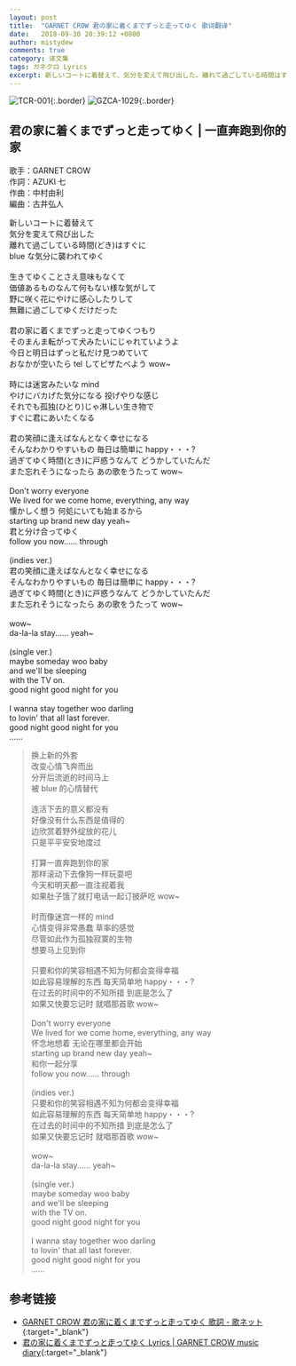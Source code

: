 ```yaml
---
layout: post
title:  "GARNET CROW 君の家に着くまでずっと走ってゆく 歌词翻译"
date:   2018-09-30 20:39:12 +0800
author: mistydew
comments: true
category: 译文集
tags: ガネクロ Lyrics
excerpt: 新しいコートに着替えて、気分を変えて飛び出した。離れて過ごしている時間はすぐに、blueな気分に襲われてゆく。
---
```

![TCR-001](https://crowsub.github.io/assets/images/discography/album/TCR-001.jpg){:.border}
![GZCA-1029](https://crowsub.github.io/assets/images/discography/single/GZCA-1029.jpg){:.border}

## 君の家に着くまでずっと走ってゆく | 一直奔跑到你的家

歌手：GARNET CROW<br>
作詞：AZUKI 七<br>
作曲：中村由利<br>
編曲：古井弘人

<div class="lyric-original">
<p>
新しいコートに着替えて<br>
気分を変えて飛び出した<br>
離れて過ごしている時間(どき)はすぐに<br>
blue な気分に襲われてゆく<br>
<br>
生きてゆくことさえ意味もなくて<br>
価値あるものなんて何もない様な気がして<br>
野に咲く花にやけに感心したりして<br>
無難に過ごしてゆくだけだった<br>
<br>
君の家に着くまでずっと走ってゆくつもり<br>
そのまんま転がって犬みたいにじゃれていようよ<br>
今日と明日はずっと私だけ見つめていて<br>
おなかが空いたら tel してピザたべよう wow~<br>
<br>
時には迷宮みたいな mind<br>
やけにバカげた気分になる 投げやりな感じ<br>
それでも孤独(ひとり)じゃ淋しい生き物で<br>
すぐに君にあいたくなる<br>
<br>
君の笑顔に逢えばなんとなく幸せになる<br>
そんなわかりやすいもの 毎日は簡単に happy・・・?<br>
過ぎてゆく時間(とき)に戸惑うなんて どうかしていたんだ<br>
また忘れそうになったら あの歌をうたって wow~<br>
<br>
Don't worry everyone<br>
We lived for we come home, everything, any way<br>
懐かしく想う 何処にいても始まるから<br>
starting up brand new day yeah~<br>
君と分け合ってゆく<br>
follow you now...... through<br>
<br>
(indies ver.)<br>
君の笑顔に逢えばなんとなく幸せになる<br>
そんなわかりやすいもの 毎日は簡単に happy・・・?<br>
過ぎてゆく時間(とき)に戸惑うなんて どうかしていたんだ<br>
また忘れそうになったら あの歌をうたって wow~<br>
<br>
wow~<br>
da-la-la stay...... yeah~<br>
<br>
(single ver.)<br>
maybe someday woo baby<br>
and we'll be sleeping<br>
with the TV on.<br>
good night good night for you<br>
<br>
I wanna stay together woo darling<br>
to lovin' that all last forever.<br>
good night good night for you<br>
......
</p>
</div>

<div class="lyric-translation">
<blockquote>
换上新的外套<br>
改变心情飞奔而出<br>
分开后流逝的时间马上<br>
被 blue 的心情替代<br>
<br>
连活下去的意义都没有<br>
好像没有什么东西是值得的<br>
边欣赏着野外绽放的花儿<br>
只是平平安安地度过<br>
<br>
打算一直奔跑到你的家<br>
那样滚动下去像狗一样玩耍吧<br>
今天和明天都一直注视着我<br>
如果肚子饿了就打电话一起订披萨吃 wow~<br>
<br>
时而像迷宫一样的 mind<br>
心情变得非常愚蠢 草率的感觉<br>
尽管如此作为孤独寂寞的生物<br>
想要马上见到你<br>
<br>
只要和你的笑容相遇不知为何都会变得幸福<br>
如此容易理解的东西 每天简单地 happy・・・?<br>
在过去的时间中的不知所措 到底是怎么了<br>
如果又快要忘记时 就唱那首歌 wow~<br>
<br>
Don't worry everyone<br>
We lived for we come home, everything, any way<br>
怀念地想着 无论在哪里都会开始<br>
starting up brand new day yeah~<br>
和你一起分享<br>
follow you now...... through<br>
<br>
(indies ver.)<br>
只要和你的笑容相遇不知为何都会变得幸福<br>
如此容易理解的东西 每天简单地 happy・・・?<br>
在过去的时间中的不知所措 到底是怎么了<br>
如果又快要忘记时 就唱那首歌 wow~<br>
<br>
wow~<br>
da-la-la stay...... yeah~<br>
<br>
(single ver.)<br>
maybe someday woo baby<br>
and we'll be sleeping<br>
with the TV on.<br>
good night good night for you<br>
<br>
I wanna stay together woo darling<br>
to lovin' that all last forever.<br>
good night good night for you<br>
......
</blockquote>
</div>

## 参考链接

* [GARNET CROW 君の家に着くまでずっと走ってゆく 歌詞 - 歌ネット](https://www.uta-net.com/song/20130){:target="_blank"}
* [君の家に着くまでずっと走ってゆく Lyrics \| GARNET CROW music diary](https://crowsub.github.io/lyrics/original/君の家に着くまでずっと走ってゆく.html){:target="_blank"}
